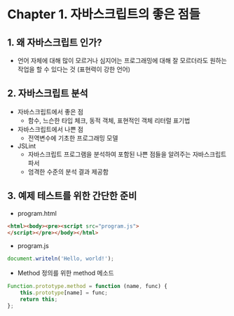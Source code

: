 # Chapter 1. 자바스크립트의 좋은 점들

## 1. 왜 자바스크립트 인가?
* 언어 자체에 대해 많이 모르거나 심지어는 프로그래밍에 대해 잘 모르더라도 원하는 작업을 할 수 있다는 것 (표현력이 강한 언어)


## 2. 자바스크립트 분석
* 자바스크립트에서 좋은 점
  - 함수, 느슨한 타입 체크, 동적 객체, 표현적인 객체 리터럴 표기법
* 자바스크립트에서 나쁜 점
  - 전역변수에 기초한 프로그래밍 모델
* JSLint
  - 자바스크립트 프로그램을 분석하여 포함된 나쁜 점들을 알려주는 자바스크립트 파서
  - 엄격한 수준의 분석 결과 제공함

## 3. 예제 테스트를 위한 간단한 준비
* program.html

```html
<html><body><pre><script src="program.js">
</script></pre></body></html>
```

* program.js

```js
document.writeln('Hello, world!');
```

* Method 정의를 위한 method 메소드

```js
Function.prototype.method = function (name, func) {
    this.prototype[name] = func;
    return this;
};
```



